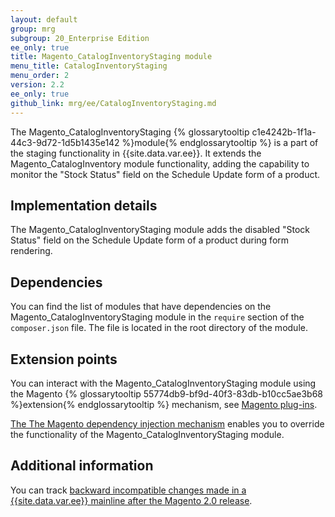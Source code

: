 ```yaml
---
layout: default
group: mrg
subgroup: 20_Enterprise Edition
ee_only: true
title: Magento_CatalogInventoryStaging module
menu_title: CatalogInventoryStaging
menu_order: 2
version: 2.2
ee_only: true
github_link: mrg/ee/CatalogInventoryStaging.md
---
```


The Magento_CatalogInventoryStaging {% glossarytooltip c1e4242b-1f1a-44c3-9d72-1d5b1435e142 %}module{% endglossarytooltip %} is a part of the staging functionality in {{site.data.var.ee}}. It extends the Magento_CatalogInventory module functionality, adding the capability to monitor the "Stock Status" field on the Schedule Update form of a product.

## Implementation details

The Magento_CatalogInventoryStaging module adds the disabled "Stock Status" field on the Schedule Update form of a product during form rendering.

## Dependencies

You can find the list of modules that have dependencies on the Magento_CatalogInventoryStaging module in the `require` section of the `composer.json` file. The file is located in the root directory of the module.

## Extension points

You can interact with the Magento_CatalogInventoryStaging module using the Magento {% glossarytooltip 55774db9-bf9d-40f3-83db-b10cc5ae3b68 %}extension{% endglossarytooltip %} mechanism, see [Magento plug-ins](http://devdocs.magento.com/guides/v2.2/extension-dev-guide/plugins.html).

[The The Magento dependency injection mechanism](http://devdocs.magento.com/guides/v2.2/extension-dev-guide/depend-inj.html) enables you to override the functionality of the Magento_CatalogInventoryStaging module.

## Additional information

You can track [backward incompatible changes made in a {{site.data.var.ee}} mainline after the Magento 2.0 release](http://devdocs.magento.com/guides/v2.0/release-notes/backward-incompatible-changes/commerce.html).
